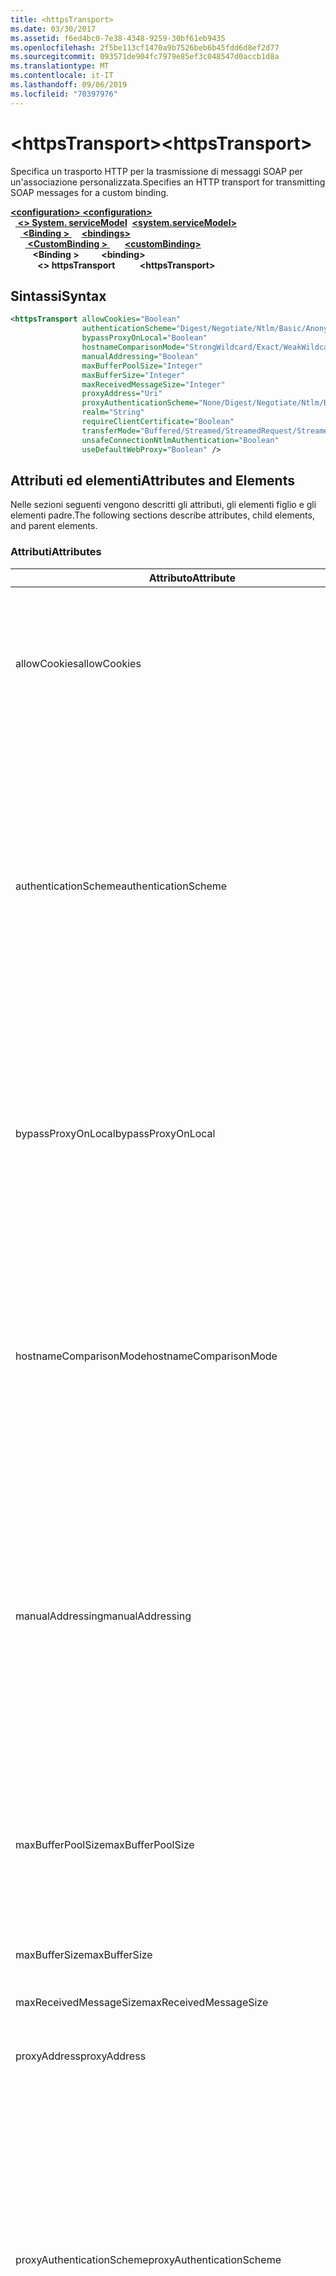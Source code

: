 ```yaml
---
title: <httpsTransport>
ms.date: 03/30/2017
ms.assetid: f6ed4bc0-7e38-4348-9259-30bf61eb9435
ms.openlocfilehash: 2f5be113cf1470a9b7526beb6b45fdd6d8ef2d77
ms.sourcegitcommit: 093571de904fc7979e85ef3c048547d0accb1d8a
ms.translationtype: MT
ms.contentlocale: it-IT
ms.lasthandoff: 09/06/2019
ms.locfileid: "70397976"
---
```

# <a name="httpstransport"></a><span data-ttu-id="443d9-101">\<httpsTransport></span><span class="sxs-lookup"><span data-stu-id="443d9-101">\<httpsTransport></span></span>
<span data-ttu-id="443d9-102">Specifica un trasporto HTTP per la trasmissione di messaggi SOAP per un'associazione personalizzata.</span><span class="sxs-lookup"><span data-stu-id="443d9-102">Specifies an HTTP transport for transmitting SOAP messages for a custom binding.</span></span>  
  
<span data-ttu-id="443d9-103">[ **\<configuration>** ](../configuration-element.md)</span><span class="sxs-lookup"><span data-stu-id="443d9-103">[**\<configuration>**](../configuration-element.md)</span></span>\
<span data-ttu-id="443d9-104">&nbsp;&nbsp;[ **\<> System. serviceModel**](system-servicemodel.md)</span><span class="sxs-lookup"><span data-stu-id="443d9-104">&nbsp;&nbsp;[**\<system.serviceModel>**](system-servicemodel.md)</span></span>\
<span data-ttu-id="443d9-105">&nbsp;&nbsp;&nbsp;&nbsp;[ **\<Binding >** ](bindings.md)</span><span class="sxs-lookup"><span data-stu-id="443d9-105">&nbsp;&nbsp;&nbsp;&nbsp;[**\<bindings>**](bindings.md)</span></span>\
<span data-ttu-id="443d9-106">&nbsp;&nbsp;&nbsp;&nbsp;&nbsp;&nbsp;[ **\<CustomBinding >** ](custombinding.md)</span><span class="sxs-lookup"><span data-stu-id="443d9-106">&nbsp;&nbsp;&nbsp;&nbsp;&nbsp;&nbsp;[**\<customBinding>**](custombinding.md)</span></span>\
<span data-ttu-id="443d9-107">&nbsp;&nbsp;&nbsp;&nbsp;&nbsp;&nbsp;&nbsp;&nbsp; **\<Binding >** </span><span class="sxs-lookup"><span data-stu-id="443d9-107">&nbsp;&nbsp;&nbsp;&nbsp;&nbsp;&nbsp;&nbsp;&nbsp;**\<binding>**</span></span>\
<span data-ttu-id="443d9-108">&nbsp;&nbsp;&nbsp;&nbsp;&nbsp;&nbsp;&nbsp;&nbsp;&nbsp;&nbsp; **\<> httpsTransport**</span><span class="sxs-lookup"><span data-stu-id="443d9-108">&nbsp;&nbsp;&nbsp;&nbsp;&nbsp;&nbsp;&nbsp;&nbsp;&nbsp;&nbsp;**\<httpsTransport>**</span></span>  
  
## <a name="syntax"></a><span data-ttu-id="443d9-109">Sintassi</span><span class="sxs-lookup"><span data-stu-id="443d9-109">Syntax</span></span>  
  
```xml  
<httpsTransport allowCookies="Boolean"
                authenticationScheme="Digest/Negotiate/Ntlm/Basic/Anonymous"
                bypassProxyOnLocal="Boolean"
                hostnameComparisonMode="StrongWildcard/Exact/WeakWildcard"
                manualAddressing="Boolean"
                maxBufferPoolSize="Integer"
                maxBufferSize="Integer"
                maxReceivedMessageSize="Integer"
                proxyAddress="Uri"
                proxyAuthenticationScheme="None/Digest/Negotiate/Ntlm/Basic/Anonymous"
                realm="String"
                requireClientCertificate="Boolean"
                transferMode="Buffered/Streamed/StreamedRequest/StreamedResponse"
                unsafeConnectionNtlmAuthentication="Boolean"
                useDefaultWebProxy="Boolean" />
```  
  
## <a name="attributes-and-elements"></a><span data-ttu-id="443d9-110">Attributi ed elementi</span><span class="sxs-lookup"><span data-stu-id="443d9-110">Attributes and Elements</span></span>  
 <span data-ttu-id="443d9-111">Nelle sezioni seguenti vengono descritti gli attributi, gli elementi figlio e gli elementi padre.</span><span class="sxs-lookup"><span data-stu-id="443d9-111">The following sections describe attributes, child elements, and parent elements.</span></span>  
  
### <a name="attributes"></a><span data-ttu-id="443d9-112">Attributi</span><span class="sxs-lookup"><span data-stu-id="443d9-112">Attributes</span></span>  
  
|<span data-ttu-id="443d9-113">Attributo</span><span class="sxs-lookup"><span data-stu-id="443d9-113">Attribute</span></span>|<span data-ttu-id="443d9-114">Descrizione</span><span class="sxs-lookup"><span data-stu-id="443d9-114">Description</span></span>|  
|---------------|-----------------|  
|<span data-ttu-id="443d9-115">allowCookies</span><span class="sxs-lookup"><span data-stu-id="443d9-115">allowCookies</span></span>|<span data-ttu-id="443d9-116">Valore booleano che specifica se il client accetta cookie e li propaga alle richieste future.</span><span class="sxs-lookup"><span data-stu-id="443d9-116">A Boolean value that specifies whether the client accepts cookies and propagates them on future requests.</span></span> <span data-ttu-id="443d9-117">Il valore predefinito è `false`.</span><span class="sxs-lookup"><span data-stu-id="443d9-117">The default is `false`.</span></span><br /><br /> <span data-ttu-id="443d9-118">È possibile usare questo attributo quando si interagisce con servizi Web ASMX che usano cookie.</span><span class="sxs-lookup"><span data-stu-id="443d9-118">You can use this attribute when you interact with ASMX Web services that use cookies.</span></span> <span data-ttu-id="443d9-119">In questo modo i cookie restituiti dal server vengono copiati automaticamente in tutte le richieste client future per quel servizio.</span><span class="sxs-lookup"><span data-stu-id="443d9-119">In this way, you can be sure that the cookies returned from the server are automatically copied to all future client requests for that service.</span></span>|  
|<span data-ttu-id="443d9-120">authenticationScheme</span><span class="sxs-lookup"><span data-stu-id="443d9-120">authenticationScheme</span></span>|<span data-ttu-id="443d9-121">Specifica il protocollo usato per autenticare le richieste del client elaborate da un listener HTTP.</span><span class="sxs-lookup"><span data-stu-id="443d9-121">Specifies the protocol used to authenticate client requests being processed by an HTTP listener.</span></span> <span data-ttu-id="443d9-122">Di seguito vengono elencati i valori validi:</span><span class="sxs-lookup"><span data-stu-id="443d9-122">Valid values include the following:</span></span><br /><br /> <span data-ttu-id="443d9-123">Digest Specifica l'autenticazione digest.</span><span class="sxs-lookup"><span data-stu-id="443d9-123">-   Digest: Specifies digest authentication.</span></span><br /><span data-ttu-id="443d9-124">Negoziare Negozia con il client per determinare lo schema di autenticazione.</span><span class="sxs-lookup"><span data-stu-id="443d9-124">-   Negotiate: Negotiates with the client to determine the authentication scheme.</span></span> <span data-ttu-id="443d9-125">Viene usato se il client e il server supportano entrambi Kerberos; in caso contrario, viene usato NTLM.</span><span class="sxs-lookup"><span data-stu-id="443d9-125">If both client and server support Kerberos, it is used; otherwise, NTLM is used.</span></span><br /><span data-ttu-id="443d9-126">NTLM Specifica l'autenticazione NTLM.</span><span class="sxs-lookup"><span data-stu-id="443d9-126">-   Ntlm: Specifies NTLM authentication.</span></span><br /><span data-ttu-id="443d9-127">Basic Specifica l'autenticazione di base.</span><span class="sxs-lookup"><span data-stu-id="443d9-127">-   Basic: Specifies basic authentication.</span></span><br /><span data-ttu-id="443d9-128">Anonimo Consente di specificare l'autenticazione anonima.</span><span class="sxs-lookup"><span data-stu-id="443d9-128">-   Anonymous: Specifies anonymous authentication.</span></span><br /><br /> <span data-ttu-id="443d9-129">Il valore predefinito è Anonymous.</span><span class="sxs-lookup"><span data-stu-id="443d9-129">The default is Anonymous.</span></span> <span data-ttu-id="443d9-130">L'attributo è di tipo <xref:System.Net.AuthenticationSchemes>.</span><span class="sxs-lookup"><span data-stu-id="443d9-130">This attribute is of type <xref:System.Net.AuthenticationSchemes>.</span></span> <span data-ttu-id="443d9-131">Questo attributo può essere impostato solo una volta.</span><span class="sxs-lookup"><span data-stu-id="443d9-131">This attribute can only be set once.</span></span>|  
|<span data-ttu-id="443d9-132">bypassProxyOnLocal</span><span class="sxs-lookup"><span data-stu-id="443d9-132">bypassProxyOnLocal</span></span>|<span data-ttu-id="443d9-133">Valore booleano che indica se ignorare il server proxy per indirizzi locali.</span><span class="sxs-lookup"><span data-stu-id="443d9-133">A Boolean value that indicates whether to bypass the proxy server for local addresses.</span></span> <span data-ttu-id="443d9-134">Il valore predefinito è `false`.</span><span class="sxs-lookup"><span data-stu-id="443d9-134">The default is `false`.</span></span><br /><br /> <span data-ttu-id="443d9-135">Un indirizzo locale corrisponde a un indirizzo che si trova nella rete LAN o nell'Intranet locale.</span><span class="sxs-lookup"><span data-stu-id="443d9-135">A local address is one that is on the local LAN or intranet.</span></span><br /><br /> <span data-ttu-id="443d9-136">Windows Communication Foundation (WCF) ignora sempre il proxy se l'indirizzo del servizio inizia con `http://localhost`.</span><span class="sxs-lookup"><span data-stu-id="443d9-136">Windows Communication Foundation (WCF) always ignores the proxy if the service address begins with `http://localhost`.</span></span><br /><br /> <span data-ttu-id="443d9-137">È necessario usare il nome host invece di localhost se si desidera che i client passino da un proxy quando comunicano con servizi nello stesso computer.</span><span class="sxs-lookup"><span data-stu-id="443d9-137">You should use the host name rather than localhost if you want clients to go through a proxy when talking to services on the same machine.</span></span>|  
|<span data-ttu-id="443d9-138">hostnameComparisonMode</span><span class="sxs-lookup"><span data-stu-id="443d9-138">hostnameComparisonMode</span></span>|<span data-ttu-id="443d9-139">Specifica la modalità di confronto del nome host HTTP usata per analizzare gli URI.</span><span class="sxs-lookup"><span data-stu-id="443d9-139">Specifies the HTTP hostname comparison mode used to parse URIs.</span></span> <span data-ttu-id="443d9-140">I valori validi sono:</span><span class="sxs-lookup"><span data-stu-id="443d9-140">Valid values are,</span></span><br /><br /> <span data-ttu-id="443d9-141">-StrongWildcard: ("+") corrisponde a tutti i nomi host possibili nel contesto dello schema, della porta e dell'URI relativo specificati.</span><span class="sxs-lookup"><span data-stu-id="443d9-141">-   StrongWildcard: ("+") matches all possible hostnames in the context of the specified scheme, port and relative URI.</span></span><br /><span data-ttu-id="443d9-142">-Exact: nessun carattere jolly</span><span class="sxs-lookup"><span data-stu-id="443d9-142">-   Exact: no wildcards</span></span><br /><span data-ttu-id="443d9-143">-WeakWildcard: ("\*") corrisponde a tutti i nomi host possibili nel contesto dello schema specificato, della porta e del UIR relativo che non sono stati confrontati in modo esplicito o tramite il meccanismo con carattere jolly complesso.</span><span class="sxs-lookup"><span data-stu-id="443d9-143">-   WeakWildcard: ("\*") matches all possible hostname in the context of the specified scheme, port and relative UIR that have not been matched explicitly or through the strong wildcard mechanism.</span></span><br /><br /> <span data-ttu-id="443d9-144">L'impostazione predefinita è StrongWildcard.</span><span class="sxs-lookup"><span data-stu-id="443d9-144">The default is StrongWildcard.</span></span> <span data-ttu-id="443d9-145">L'attributo è di tipo `System.ServiceModel.HostnameComparison`.</span><span class="sxs-lookup"><span data-stu-id="443d9-145">This attribute is of type `System.ServiceModel.HostnameComparison`.</span></span>|  
|<span data-ttu-id="443d9-146">manualAddressing</span><span class="sxs-lookup"><span data-stu-id="443d9-146">manualAddressing</span></span>|<span data-ttu-id="443d9-147">Valore booleano che consente all'utente di assumere il controllo dell'indirizzamento dei messaggi.</span><span class="sxs-lookup"><span data-stu-id="443d9-147">A Boolean value that enables the user to take control of message addressing.</span></span> <span data-ttu-id="443d9-148">Questa proprietà viene usata in genere in scenari di router, in cui è l'applicazione a determinare a quale delle tante destinazioni inviare un messaggio.</span><span class="sxs-lookup"><span data-stu-id="443d9-148">This property is usually used in router scenarios, where the application determines which one of several destinations to send a message to.</span></span><br /><br /> <span data-ttu-id="443d9-149">Quando è impostato su `true`, il canale presuppone che il messaggio sia già stato indirizzato e non aggiunge ulteriori informazioni.</span><span class="sxs-lookup"><span data-stu-id="443d9-149">When set to `true`, the channel assumes the message has already been addressed and does not add any additional information to it.</span></span> <span data-ttu-id="443d9-150">L'utente può indirizzare quindi individualmente ogni messaggio.</span><span class="sxs-lookup"><span data-stu-id="443d9-150">The user can then address every message individually.</span></span><br /><br /> <span data-ttu-id="443d9-151">Quando è impostato su `false`, il meccanismo di indirizzamento predefinito di Windows Communication Foundation (WCF) crea automaticamente indirizzi per tutti i messaggi.</span><span class="sxs-lookup"><span data-stu-id="443d9-151">When set to `false`, the default Windows Communication Foundation (WCF) addressing mechanism automatically creates addresses for all messages.</span></span><br /><br /> <span data-ttu-id="443d9-152">Il valore predefinito è `false`.</span><span class="sxs-lookup"><span data-stu-id="443d9-152">The default is `false`.</span></span>|  
|<span data-ttu-id="443d9-153">maxBufferPoolSize</span><span class="sxs-lookup"><span data-stu-id="443d9-153">maxBufferPoolSize</span></span>|<span data-ttu-id="443d9-154">Numero intero positivo che specifica la dimensione massima del pool di buffer.</span><span class="sxs-lookup"><span data-stu-id="443d9-154">A positive integer that specifies the maximum size of the buffer pool.</span></span> <span data-ttu-id="443d9-155">Il valore predefinito è 524288.</span><span class="sxs-lookup"><span data-stu-id="443d9-155">The default is 524288.</span></span><br /><br /> <span data-ttu-id="443d9-156">Molte parti di WCF usano buffer.</span><span class="sxs-lookup"><span data-stu-id="443d9-156">Many parts of WCF use buffers.</span></span> <span data-ttu-id="443d9-157">La creazione e l'eliminazione definitiva dei buffer a ogni uso sono operazioni onerose, analogamente a quelle di Garbage Collection dei buffer.</span><span class="sxs-lookup"><span data-stu-id="443d9-157">Creating and destroying buffers each time they are used is expensive, and garbage collection for buffers is also expensive.</span></span> <span data-ttu-id="443d9-158">Quando si usa un pool di buffer è possibile prelevare un buffer dal pool, usarlo e, al termine delle operazioni, riporlo nel pool.</span><span class="sxs-lookup"><span data-stu-id="443d9-158">With buffer pools, you can take a buffer from the pool, use it, and return it to the pool once you are done.</span></span> <span data-ttu-id="443d9-159">In questo modo è possibile evitare il sovraccarico dovuto alla creazione e all'eliminazione definitiva dei buffer.</span><span class="sxs-lookup"><span data-stu-id="443d9-159">Thus the overhead in creating and destroying buffers is avoided.</span></span>|  
|<span data-ttu-id="443d9-160">maxBufferSize</span><span class="sxs-lookup"><span data-stu-id="443d9-160">maxBufferSize</span></span>|<span data-ttu-id="443d9-161">Numero intero positivo che specifica la dimensione massima del buffer.</span><span class="sxs-lookup"><span data-stu-id="443d9-161">A positive integer that specifies the maximum size of the buffer.</span></span> <span data-ttu-id="443d9-162">L'impostazione predefinita è 524288.</span><span class="sxs-lookup"><span data-stu-id="443d9-162">The default is 524288</span></span>|  
|<span data-ttu-id="443d9-163">maxReceivedMessageSize</span><span class="sxs-lookup"><span data-stu-id="443d9-163">maxReceivedMessageSize</span></span>|<span data-ttu-id="443d9-164">Numero intero positivo che specifica la dimensione massima consentita del messaggio che può essere ricevuto.</span><span class="sxs-lookup"><span data-stu-id="443d9-164">A positive integer that specifies the maximum allowable message size that can be received.</span></span> <span data-ttu-id="443d9-165">Il valore predefinito è 65536.</span><span class="sxs-lookup"><span data-stu-id="443d9-165">The default is 65536.</span></span>|  
|<span data-ttu-id="443d9-166">proxyAddress</span><span class="sxs-lookup"><span data-stu-id="443d9-166">proxyAddress</span></span>|<span data-ttu-id="443d9-167">URI che specifica l'indirizzo del proxy HTTP.</span><span class="sxs-lookup"><span data-stu-id="443d9-167">A URI that specifies the address of the HTTP proxy.</span></span> <span data-ttu-id="443d9-168">Se `useSystemWebProxy` è `true`, questa impostazione deve essere `null`.</span><span class="sxs-lookup"><span data-stu-id="443d9-168">If `useSystemWebProxy` is `true`, this setting must be `null`.</span></span> <span data-ttu-id="443d9-169">Il valore predefinito è `null`.</span><span class="sxs-lookup"><span data-stu-id="443d9-169">The default is `null`.</span></span>|  
|<span data-ttu-id="443d9-170">proxyAuthenticationScheme</span><span class="sxs-lookup"><span data-stu-id="443d9-170">proxyAuthenticationScheme</span></span>|<span data-ttu-id="443d9-171">Specifica il protocollo usato per l'autenticazione delle richieste client elaborate da un proxy HTTP.</span><span class="sxs-lookup"><span data-stu-id="443d9-171">Specifies the protocol used for authenticating client requests being processed by an HTTP proxy.</span></span> <span data-ttu-id="443d9-172">Di seguito vengono elencati i valori validi:</span><span class="sxs-lookup"><span data-stu-id="443d9-172">Valid values include the following:</span></span><br /><br /> <span data-ttu-id="443d9-173">Nessuno Non viene eseguita alcuna autenticazione.</span><span class="sxs-lookup"><span data-stu-id="443d9-173">-   None: No authentication is performed.</span></span><br /><span data-ttu-id="443d9-174">Digest Specifica l'autenticazione digest.</span><span class="sxs-lookup"><span data-stu-id="443d9-174">-   Digest: Specifies digest authentication.</span></span><br /><span data-ttu-id="443d9-175">Negoziare Negozia con il client per determinare lo schema di autenticazione.</span><span class="sxs-lookup"><span data-stu-id="443d9-175">-   Negotiate: Negotiates with the client to determine the authentication scheme.</span></span> <span data-ttu-id="443d9-176">Viene usato se il client e il server supportano entrambi Kerberos; in caso contrario, viene usato NTLM.</span><span class="sxs-lookup"><span data-stu-id="443d9-176">If both client and server support Kerberos, it is used; otherwise, NTLM is used.</span></span><br /><span data-ttu-id="443d9-177">NTLM Specifica l'autenticazione NTLM.</span><span class="sxs-lookup"><span data-stu-id="443d9-177">-   Ntlm: Specifies NTLM authentication.</span></span><br /><span data-ttu-id="443d9-178">Basic Specifica l'autenticazione di base.</span><span class="sxs-lookup"><span data-stu-id="443d9-178">-   Basic: Specifies basic authentication.</span></span><br /><span data-ttu-id="443d9-179">Anonimo Consente di specificare l'autenticazione anonima.</span><span class="sxs-lookup"><span data-stu-id="443d9-179">-   Anonymous: Specifies anonymous authentication.</span></span><br /><br /> <span data-ttu-id="443d9-180">Il valore predefinito è Anonymous.</span><span class="sxs-lookup"><span data-stu-id="443d9-180">The default is Anonymous.</span></span> <span data-ttu-id="443d9-181">L'attributo è di tipo <xref:System.Net.AuthenticationSchemes>.</span><span class="sxs-lookup"><span data-stu-id="443d9-181">This attribute is of type <xref:System.Net.AuthenticationSchemes>.</span></span> <span data-ttu-id="443d9-182">Si noti <xref:System.Net.AuthenticationSchemes.IntegratedWindowsAuthentication?displayProperty=nameWithType> che non è supportato.</span><span class="sxs-lookup"><span data-stu-id="443d9-182">Note that <xref:System.Net.AuthenticationSchemes.IntegratedWindowsAuthentication?displayProperty=nameWithType> is not supported.</span></span>|  
|<span data-ttu-id="443d9-183">realm</span><span class="sxs-lookup"><span data-stu-id="443d9-183">realm</span></span>|<span data-ttu-id="443d9-184">Stringa che specifica l'area di autenticazione da usare sul proxy/server.</span><span class="sxs-lookup"><span data-stu-id="443d9-184">A string that specifies the realm to use on the proxy/server.</span></span> <span data-ttu-id="443d9-185">Il valore predefinito è una stringa vuota.</span><span class="sxs-lookup"><span data-stu-id="443d9-185">The default is an empty string.</span></span><br /><br /> <span data-ttu-id="443d9-186">I server usano aree di autenticazione per separare risorse protette.</span><span class="sxs-lookup"><span data-stu-id="443d9-186">Servers use realms to partition protected resources.</span></span> <span data-ttu-id="443d9-187">Ogni partizione può avere schema di autenticazione e/o database di autorizzazione propri.</span><span class="sxs-lookup"><span data-stu-id="443d9-187">Each partition can have its own authentication scheme and/or authorization database.</span></span> <span data-ttu-id="443d9-188">Le aree vengono usate solo per l'autenticazione di base e classificata.</span><span class="sxs-lookup"><span data-stu-id="443d9-188">Realms are used only for basic and digest authentication.</span></span> <span data-ttu-id="443d9-189">Se un client viene autenticato correttamente, l'autenticazione è valida per tutte le risorse in una determinata area.</span><span class="sxs-lookup"><span data-stu-id="443d9-189">After a client successfully authenticates, the authentication is valid for all resources in a given realm.</span></span> <span data-ttu-id="443d9-190">Per una descrizione dettagliata delle aree di autenticazione, vedere RFC 2617 sul [sito Web IETF](https://www.ietf.org).</span><span class="sxs-lookup"><span data-stu-id="443d9-190">For a detailed description of realms, see RFC 2617 at the [IETF website](https://www.ietf.org).</span></span>|  
|<span data-ttu-id="443d9-191">requireClientCertificate</span><span class="sxs-lookup"><span data-stu-id="443d9-191">requireClientCertificate</span></span>|<span data-ttu-id="443d9-192">Valore booleano che specifica se il server richiede al client di fornire un certificato client come parte dell'handshake HTTPS.</span><span class="sxs-lookup"><span data-stu-id="443d9-192">A Boolean value that specifies if the server requires the client to provide a client certificate as part of the HTTPS handshake.</span></span> <span data-ttu-id="443d9-193">Il valore predefinito è `false`.</span><span class="sxs-lookup"><span data-stu-id="443d9-193">The default is `false`.</span></span>|  
|<span data-ttu-id="443d9-194">transferMode</span><span class="sxs-lookup"><span data-stu-id="443d9-194">transferMode</span></span>|<span data-ttu-id="443d9-195">Specifica se i messaggi vengono memorizzati nel buffer o inviati nel flusso in una richiesta o una risposta.</span><span class="sxs-lookup"><span data-stu-id="443d9-195">Specifies whether messages are buffered or streamed or a request or response.</span></span> <span data-ttu-id="443d9-196">Di seguito vengono elencati i valori validi:</span><span class="sxs-lookup"><span data-stu-id="443d9-196">Valid values include the following:</span></span><br /><br /> <span data-ttu-id="443d9-197">Tamponata I messaggi di richiesta e risposta vengono memorizzati nel buffer.</span><span class="sxs-lookup"><span data-stu-id="443d9-197">-   Buffered: The request and response messages are buffered.</span></span><br /><span data-ttu-id="443d9-198">Trasmessi I messaggi di richiesta e risposta vengono trasmessi.</span><span class="sxs-lookup"><span data-stu-id="443d9-198">-   Streamed: The request and response messages are streamed.</span></span><br /><span data-ttu-id="443d9-199">StreamedRequest Il messaggio di richiesta viene inviato nel flusso e quello di risposta viene memorizzato nel buffer.</span><span class="sxs-lookup"><span data-stu-id="443d9-199">-   StreamedRequest: The request message is streamed and the response message is buffered.</span></span><br /><span data-ttu-id="443d9-200">StreamedResponse Il messaggio di richiesta viene memorizzato nel buffer e quello di risposta viene inviato nel flusso.</span><span class="sxs-lookup"><span data-stu-id="443d9-200">-   StreamedResponse: The request message is buffered and the response message is streamed.</span></span><br /><br /> <span data-ttu-id="443d9-201">L'impostazione predefinita è Buffered.</span><span class="sxs-lookup"><span data-stu-id="443d9-201">The default is Buffered.</span></span> <span data-ttu-id="443d9-202">L'attributo è di tipo <xref:System.ServiceModel.TransferMode>.</span><span class="sxs-lookup"><span data-stu-id="443d9-202">This attribute is of type <xref:System.ServiceModel.TransferMode>.</span></span>|  
|<span data-ttu-id="443d9-203">unsafeConnectionNtlmAuthentication</span><span class="sxs-lookup"><span data-stu-id="443d9-203">unsafeConnectionNtlmAuthentication</span></span>|<span data-ttu-id="443d9-204">Valore che specifica se nel server viene attivata la condivisione di connessioni non sicure.</span><span class="sxs-lookup"><span data-stu-id="443d9-204">A Boolean value that specifies whether Unsafe Connection Sharing is enabled on the server.</span></span> <span data-ttu-id="443d9-205">Il valore predefinito è `false`.</span><span class="sxs-lookup"><span data-stu-id="443d9-205">The default is `false`.</span></span> <span data-ttu-id="443d9-206">Se abilitata, l'autenticazione NTLM viene eseguita una volta su ogni connessione TCP.</span><span class="sxs-lookup"><span data-stu-id="443d9-206">If enabled, NTLM authentication is performed once on each TCP connection.</span></span>|  
|<span data-ttu-id="443d9-207">useDefaultWebProxy</span><span class="sxs-lookup"><span data-stu-id="443d9-207">useDefaultWebProxy</span></span>|<span data-ttu-id="443d9-208">Valore booleano che specifica se vengono usate le impostazioni proxy a livello di computer anziché le impostazioni utente specifiche.</span><span class="sxs-lookup"><span data-stu-id="443d9-208">A Boolean value that specifies whether the machine-wide proxy settings are used rather than the user specific settings.</span></span> <span data-ttu-id="443d9-209">Il valore predefinito è `true`.</span><span class="sxs-lookup"><span data-stu-id="443d9-209">The default is `true`.</span></span>|  
  
### <a name="child-elements"></a><span data-ttu-id="443d9-210">Elementi figlio</span><span class="sxs-lookup"><span data-stu-id="443d9-210">Child Elements</span></span>  
 <span data-ttu-id="443d9-211">Nessuno.</span><span class="sxs-lookup"><span data-stu-id="443d9-211">None.</span></span>  
  
### <a name="parent-elements"></a><span data-ttu-id="443d9-212">Elementi padre</span><span class="sxs-lookup"><span data-stu-id="443d9-212">Parent Elements</span></span>  
  
|<span data-ttu-id="443d9-213">Elemento</span><span class="sxs-lookup"><span data-stu-id="443d9-213">Element</span></span>|<span data-ttu-id="443d9-214">Descrizione</span><span class="sxs-lookup"><span data-stu-id="443d9-214">Description</span></span>|  
|-------------|-----------------|  
|[<span data-ttu-id="443d9-215">\<binding></span><span class="sxs-lookup"><span data-stu-id="443d9-215">\<binding></span></span>](../../../misc/binding.md)|<span data-ttu-id="443d9-216">Definisce tutte le funzionalità di associazione dell'associazione personalizzata.</span><span class="sxs-lookup"><span data-stu-id="443d9-216">Defines all binding capabilities of the custom binding.</span></span>|  
  
## <a name="remarks"></a><span data-ttu-id="443d9-217">Note</span><span class="sxs-lookup"><span data-stu-id="443d9-217">Remarks</span></span>  
 <span data-ttu-id="443d9-218">L'elemento `httpsTransport` rappresenta il punto iniziale per la creazione di un'associazione personalizzata che implementa il protocollo di trasporto HTTPS.</span><span class="sxs-lookup"><span data-stu-id="443d9-218">The `httpsTransport` element is the starting point for creating a custom binding that implements the HTTPS transport protocol.</span></span> <span data-ttu-id="443d9-219">HTTPS è il trasporto primario usato a fini di interoperabilità protetta.</span><span class="sxs-lookup"><span data-stu-id="443d9-219">HTTPS is the primary transport used for secure interoperability purposes.</span></span> <span data-ttu-id="443d9-220">HTTPS è supportato dal Windows Communication Foundation (WCF) per garantire l'interoperabilità con altri stack di servizi Web.</span><span class="sxs-lookup"><span data-stu-id="443d9-220">HTTPS is supported by the Windows Communication Foundation (WCF) to ensure interoperability with other Web services stacks.</span></span>  
  
## <a name="see-also"></a><span data-ttu-id="443d9-221">Vedere anche</span><span class="sxs-lookup"><span data-stu-id="443d9-221">See also</span></span>

- <xref:System.ServiceModel.Configuration.HttpsTransportElement>
- <xref:System.ServiceModel.Channels.HttpsTransportBindingElement>
- <xref:System.ServiceModel.Channels.TransportBindingElement>
- <xref:System.ServiceModel.Channels.CustomBinding>
- [<span data-ttu-id="443d9-222">Trasporti</span><span class="sxs-lookup"><span data-stu-id="443d9-222">Transports</span></span>](../../../wcf/feature-details/transports.md)
- [<span data-ttu-id="443d9-223">Scelta di un trasporto</span><span class="sxs-lookup"><span data-stu-id="443d9-223">Choosing a Transport</span></span>](../../../wcf/feature-details/choosing-a-transport.md)
- [<span data-ttu-id="443d9-224">Associazioni</span><span class="sxs-lookup"><span data-stu-id="443d9-224">Bindings</span></span>](../../../wcf/bindings.md)
- [<span data-ttu-id="443d9-225">Estensione delle associazioni</span><span class="sxs-lookup"><span data-stu-id="443d9-225">Extending Bindings</span></span>](../../../wcf/extending/extending-bindings.md)
- [<span data-ttu-id="443d9-226">Associazioni personalizzate</span><span class="sxs-lookup"><span data-stu-id="443d9-226">Custom Bindings</span></span>](../../../wcf/extending/custom-bindings.md)
- [<span data-ttu-id="443d9-227">\<customBinding></span><span class="sxs-lookup"><span data-stu-id="443d9-227">\<customBinding></span></span>](custombinding.md)
